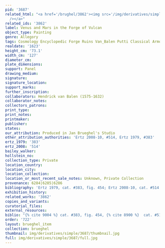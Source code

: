 ```yaml
---
pid: '3687'
related_html: "<a href='/brughel/3862'><img src='/img/derivatives/simple/3862/thumbnail.jpg'
  /></a>"
related_ids: '3862'
label: Venus and Mars in the Forge of Vulcan
object_type: Painting
genre: Allegory
tags: Cosmology Encyclopedic Forge Ruins Van_Balen Putti Classical Armor
realdate: '1623'
height_cm: '73.1'
width_cm: '127'
diameter_cm: 
plate_dimensions: 
support: Panel
drawing_medium: 
signature: 
signature_location: 
support_marks: 
further_inscription: 
collaborators: Hendrick van Balen (1575-1632)
collaborator_notes: 
collectors_patrons: 
print_type: 
print_notes: 
printmaker: 
publisher: 
states: 
our_attribution: Produced in Jan Brueghel's Studio
other_attribution_authorities: 'Ertz 2008-10, #514, Ertz 1979, #383'
ertz_1979: '383'
ertz_2008: '514'
bailey_walker: 
hollstein_no: 
collection_type: Private
location_country: 
location_city: 
location_collection: 
location_or_most_recent_sale_notes: Unknown, Private Collection
provenance: 6284|6285|6286
bibliography: 'Ertz 1979, cat. #383, fig. 454; Ertz 2008-10, cat. #514'
exhibition_history: 
related_works: '3862'
copies_and_variants: 
curatorial_files: 
external_resources: 
biblio: "{% cite 9004 %} cat. #383, fig. 454, {% cite 8900 %}  cat. #514"
order: '722'
layout: brueghel_item
collection: brueghel
thumbnail: img/derivatives/simple/3687/thumbnail.jpg
full: img/derivatives/simple/3687/full.jpg
---
```

